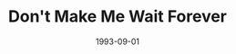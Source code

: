 ---
type: single
title: Don't Make Me Wait Forever
date: 1993-09-01
img: /images/singles/dont-make-me-wait-forever.jpg
discs:
  - tracks:
    - Don't Make Me Wait Forever
    - I Need Your Love
---